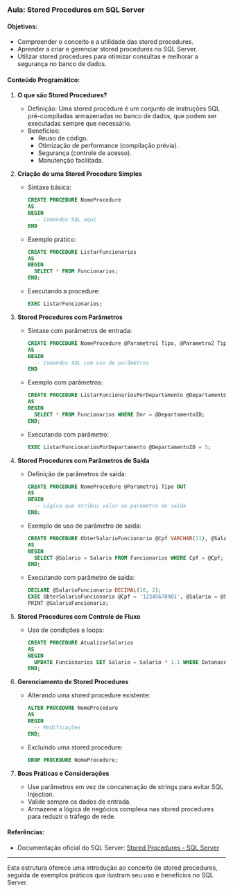 ### Aula: Stored Procedures em SQL Server

#### Objetivos:
- Compreender o conceito e a utilidade das stored procedures.
- Aprender a criar e gerenciar stored procedures no SQL Server.
- Utilizar stored procedures para otimizar consultas e melhorar a segurança no banco de dados.

#### Conteúdo Programático:

1. **O que são Stored Procedures?**
   - Definição: Uma stored procedure é um conjunto de instruções SQL pré-compiladas armazenadas no banco de dados, que podem ser executadas sempre que necessário.
   - Benefícios:
     - Reuso de código.
     - Otimização de performance (compilação prévia).
     - Segurança (controle de acesso).
     - Manutenção facilitada.

2. **Criação de uma Stored Procedure Simples**
   - Sintaxe básica:
     ```sql
     CREATE PROCEDURE NomeProcedure
     AS
     BEGIN
       -- Comandos SQL aqui
     END
     ```
   - Exemplo prático:
     ```sql
     CREATE PROCEDURE ListarFuncionarios
     AS
     BEGIN
       SELECT * FROM Funcionarios;
     END;
     ```
   - Executando a procedure:
     ```sql
     EXEC ListarFuncionarios;
     ```

3. **Stored Procedures com Parâmetros**
   - Sintaxe com parâmetros de entrada:
     ```sql
     CREATE PROCEDURE NomeProcedure @Parametro1 Tipo, @Parametro2 Tipo
     AS
     BEGIN
       -- Comandos SQL com uso de parâmetros
     END
     ```
   - Exemplo com parâmetros:
     ```sql
     CREATE PROCEDURE ListarFuncionariosPorDepartamento @DepartamentoID INT
     AS
     BEGIN
       SELECT * FROM Funcionarios WHERE Dnr = @DepartamentoID;
     END;
     ```
   - Executando com parâmetro:
     ```sql
     EXEC ListarFuncionariosPorDepartamento @DepartamentoID = 5;
     ```

4. **Stored Procedures com Parâmetros de Saída**
   - Definição de parâmetros de saída:
     ```sql
     CREATE PROCEDURE NomeProcedure @Parametro1 Tipo OUT
     AS
     BEGIN
       -- Lógica que atribui valor ao parâmetro de saída
     END;
     ```
   - Exemplo de uso de parâmetro de saída:
     ```sql
     CREATE PROCEDURE ObterSalarioFuncionario @Cpf VARCHAR(11), @Salario DECIMAL(10, 2) OUT
     AS
     BEGIN
       SELECT @Salario = Salario FROM Funcionarios WHERE Cpf = @Cpf;
     END;
     ```
   - Executando com parâmetro de saída:
     ```sql
     DECLARE @SalarioFuncionario DECIMAL(10, 2);
     EXEC ObterSalarioFuncionario @Cpf = '12345678901', @Salario = @SalarioFuncionario OUTPUT;
     PRINT @SalarioFuncionario;
     ```

5. **Stored Procedures com Controle de Fluxo**
   - Uso de condições e loops:
     ```sql
     CREATE PROCEDURE AtualizarSalarios
     AS
     BEGIN
       UPDATE Funcionarios SET Salario = Salario * 1.1 WHERE Datanasc < '1980-01-01';
     END;
     ```

6. **Gerenciamento de Stored Procedures**
   - Alterando uma stored procedure existente:
     ```sql
     ALTER PROCEDURE NomeProcedure
     AS
     BEGIN
       -- Modificações
     END;
     ```
   - Excluindo uma stored procedure:
     ```sql
     DROP PROCEDURE NomeProcedure;
     ```

7. **Boas Práticas e Considerações**
   - Use parâmetros em vez de concatenação de strings para evitar SQL Injection.
   - Valide sempre os dados de entrada.
   - Armazene a lógica de negócios complexa nas stored procedures para reduzir o tráfego de rede.


#### Referências:
- Documentação oficial do SQL Server: [Stored Procedures - SQL Server](https://learn.microsoft.com/en-us/sql/relational-databases/stored-procedures/stored-procedures-database-engine)

---

Esta estrutura oferece uma introdução ao conceito de stored procedures, seguida de exemplos práticos que ilustram seu uso e benefícios no SQL Server.
